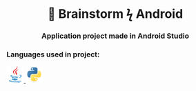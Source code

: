 
<h1 align="center">🧠 Brainstorm ϟ Android</h1>
<h3 align="center">Application project made in Android Studio</h3>


<p align="left">
</p>

<h3 align="left">Languages used in project:</h3>
<p align="left"> <a href="https://www.java.com" target="_blank" rel="noreferrer"> <img src="https://raw.githubusercontent.com/devicons/devicon/master/icons/java/java-original.svg" alt="java" width="40" height="40"/> </a> <a href="https://www.python.org" target="_blank" rel="noreferrer"> <img src="https://raw.githubusercontent.com/devicons/devicon/master/icons/python/python-original.svg" alt="python" width="40" height="40"/> </a>
